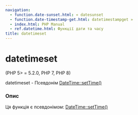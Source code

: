 ```yaml
---
navigation:
  - function.date-sunset.html: « datesunset
  - function.date-timestamp-get.html: datetimestampget »
  - index.html: PHP Manual
  - ref.datetime.html: Функції дати та часу
title: datetimeset
---
```

# datetimeset

(PHP 5> = 5.2.0, PHP 7, PHP 8)

datetimeset - Псевдонім [DateTime::setTime()](datetime.settime.md)

### Опис

Ця функція є псевдонімом: [DateTime::setTime()](datetime.settime.md)
